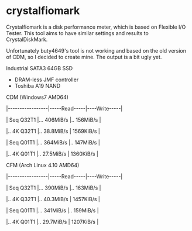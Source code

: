 # crystalfiomark
Crystalfiomark is a disk performance meter, which is based on Flexible I/O Tester.
This tool aims to have similar settings and results to CrystalDiskMark.

Unfortunately buty4649's tool is not working and based on the old version of CDM, so I decided to create mine.
The output is a bit ugly yet.

Industrial SATA3 64GB SSD
- DRAM-less JMF controller
- Toshiba A19 NAND

CDM (Windows7 AMD64)

|-----------------|-----Read-----|----Write-----|

| Seq Q32T1 |...  406MiB/s |..  156MiB/s |

|..  4K Q32T1 |.. 38.8MiB/s | 1569KiB/s |

| Seq Q01T1 |...  364MiB/s |..  147MiB/s |

|..  4K Q01T1 |.. 27.5MiB/s | 1360KiB/s |


CFM (Arch Linux 4.10 AMD64)

|-----------------|-----Read-----|----Write-----|

| Seq Q32T1 |...  390MiB/s |..  163MiB/s |

|..  4K Q32T1 |.. 40.3MiB/s | 1457KiB/s |

| Seq Q01T1 |...  341MiB/s |..  159MiB/s |

|..  4K Q01T1 |.. 29.7MiB/s | 1207KiB/s |

